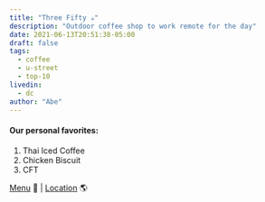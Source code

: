 ```yaml
---
title: "Three Fifty ☕️"
description: "Outdoor coffee shop to work remote for the day"
date: 2021-06-13T20:51:38-05:00
draft: false
tags:
  - coffee
  - u-street
  - top-10
livedin:
  - dc
author: "Abe"
---
```


#### Our personal favorites:

1. Thai Iced Coffee
2. Chicken Biscuit
3. CFT

[Menu](https://www.betterhalfbar.com/menu) 📖  |  [Location](https://g.page/betterhalfbar?share) 🌎
